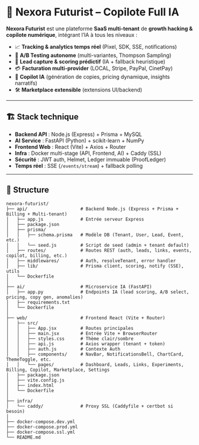 # 🚀 Nexora Futurist – Copilote Full IA

**Nexora Futurist** est une plateforme **SaaS multi-tenant** de **growth hacking & copilote numérique**, intégrant l’IA à tous les niveaux :  
- 📈 **Tracking & analytics temps réel** (Pixel, SDK, SSE, notifications)  
- 🧪 **A/B Testing autonome** (multi-variantes, Thompson Sampling)  
- 🎯 **Lead capture & scoring prédictif** (IA + fallback heuristique)  
- 💳 **Facturation multi-provider** (LOCAL, Stripe, PayPal, CinetPay)  
- 🤖 **Copilot IA** (génération de copies, pricing dynamique, insights narratifs)  
- 🛠 **Marketplace extensible** (extensions UI/backend)  

---

## 🏗️ Stack technique

- **Backend API** : Node.js (Express) + Prisma + MySQL  
- **AI Service** : FastAPI (Python) + scikit-learn + NumPy  
- **Frontend Web** : React (Vite) + Axios + Router  
- **Infra** : Docker multi-stage (API, Frontend, AI) + Caddy (SSL)  
- **Sécurité** : JWT auth, Helmet, Ledger immuable (ProofLedger)  
- **Temps réel** : SSE (`/events/stream`) + fallback polling  

---

## 📂 Structure

```text
nexora-futurist/
├── api/                    # Backend Node.js (Express + Prisma + Billing + Multi-tenant)
│   ├── app.js              # Entrée serveur Express
│   ├── package.json
│   ├── prisma/
│   │   ├── schema.prisma   # Modèle DB (Tenant, User, Lead, Event, etc.)
│   │   └── seed.js         # Script de seed (admin + tenant default)
│   ├── routes/             # Routes REST (auth, leads, links, events, copilot, billing, etc.)
│   ├── middlewares/        # Auth, resolveTenant, error handler
│   ├── lib/                # Prisma client, scoring, notify (SSE), utils
│   └── Dockerfile
│
├── ai/                     # Microservice IA (FastAPI)
│   ├── app.py              # Endpoints IA (lead scoring, A/B select, pricing, copy gen, anomalies)
│   ├── requirements.txt
│   └── Dockerfile
│
├── web/                    # Frontend React (Vite + Router)
│   ├── src/
│   │   ├── App.jsx         # Routes principales
│   │   ├── main.jsx        # Entrée Vite + BrowserRouter
│   │   ├── styles.css      # Thème clair/sombre
│   │   ├── api.js          # Axios wrapper (tenant + token)
│   │   ├── auth.js         # Contexte Auth
│   │   ├── components/     # NavBar, NotificationsBell, ChartCard, ThemeToggle, etc.
│   │   └── pages/          # Dashboard, Leads, Links, Experiments, Billing, Copilot, Marketplace, Settings
│   ├── package.json
│   ├── vite.config.js
│   ├── index.html
│   └── Dockerfile
│
├── infra/
│   └── caddy/              # Proxy SSL (Caddyfile + certbot si besoin)
│
├── docker-compose.dev.yml
├── docker-compose.prod.yml
├── docker-compose.ssl.yml
└── README.md
